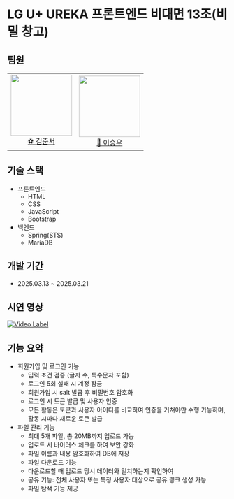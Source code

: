 # LG U+ UREKA 프론트엔드 비대면 13조(비밀 창고)

## 팀원

<table>
    <tr>
    <td height="140px" align="center"> <a href="https://github.com/KimJunSeo289"><img src="https://avatars.githubusercontent.com/u/200718064?v=4" width="140px" /><br/>⚽️ 김준서</a></td>
    <td height="140px" align="center"> <a href="https://github.com/seungwoo505"><img src="https://avatars.githubusercontent.com/u/51819005?v=4" width="140px" /><br/>🐰 이승우</a></td>
    </tr>
</table>

## 기술 스택

- 프론트엔드
	- HTML
	- CSS
	- JavaScript
	- Bootstrap
- 백엔드
	- Spring(STS)
	- MariaDB

## 개발 기간

- 2025.03.13 ~ 2025.03.21

## 시연 영상

[![Video Label](http://img.youtube.com/vi/XjQ0Ka2Zd_E/0.jpg)](https://www.youtube.com/watch?v=XjQ0Ka2Zd_E=0s)

## 기능 요약

- 회원가입 및 로그인 기능
	- 입력 조건 검증 (글자 수, 특수문자 포함)
	- 로그인 5회 실패 시 계정 잠금
	- 회원가입 시 salt 발급 후 비밀번호 암호화
	- 로그인 시 토큰 발급 및 사용자 인증
	- 모든 활동은 토큰과 사용자 아이디를 비교하여 인증을 거쳐야만 수행 가능하며, 활동 시마다 새로운 토큰 발급
- 파일 관리 기능
	- 최대 5개 파일, 총 20MB까지 업로드 가능
	- 업로드 시 바이러스 체크를 하여 보안 강화
	- 파일 이름과 내용 암호화하여 DB에 저장
	- 파일 다운로드 기능
	- 다운로드할 때 업로드 당시 데이터와 일치하는지 확인하여 
	- 공유 기능: 전체 사용자 또는 특정 사용자 대상으로 공유 링크 생성 가능
	- 파일 탐색 기능 제공